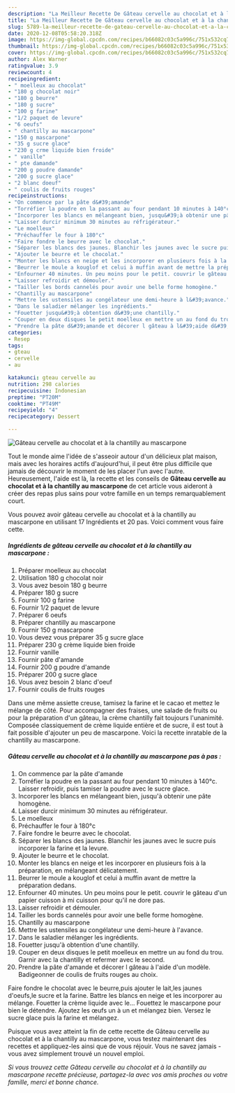 ```yaml
---
description: "La Meilleur Recette De Gâteau cervelle au chocolat et à la chantilly au mascarpone"
title: "La Meilleur Recette De Gâteau cervelle au chocolat et à la chantilly au mascarpone"
slug: 5789-la-meilleur-recette-de-gateau-cervelle-au-chocolat-et-a-la-chantilly-au-mascarpone
date: 2020-12-08T05:58:20.318Z
image: https://img-global.cpcdn.com/recipes/b66082c03c5a996c/751x532cq70/gateau-cervelle-au-chocolat-et-a-la-chantilly-au-mascarpone-photo-principale-de-la-recette.jpg
thumbnail: https://img-global.cpcdn.com/recipes/b66082c03c5a996c/751x532cq70/gateau-cervelle-au-chocolat-et-a-la-chantilly-au-mascarpone-photo-principale-de-la-recette.jpg
cover: https://img-global.cpcdn.com/recipes/b66082c03c5a996c/751x532cq70/gateau-cervelle-au-chocolat-et-a-la-chantilly-au-mascarpone-photo-principale-de-la-recette.jpg
author: Alex Warner
ratingvalue: 3.9
reviewcount: 4
recipeingredient:
- " moelleux au chocolat"
- "180 g chocolat noir"
- "180 g beurre"
- "180 g sucre"
- "100 g farine"
- "1/2 paquet de levure"
- "6 oeufs"
- " chantilly au mascarpone"
- "150 g mascarpone"
- "35 g sucre glace"
- "230 g crme liquide bien froide"
- " vanille"
- " pte damande"
- "200 g poudre damande"
- "200 g sucre glace"
- "2 blanc doeuf"
- " coulis de fruits rouges"
recipeinstructions:
- "On commence par la pâte d&#39;amande"
- "Torréfier la poudre en la passant au four pendant 10 minutes à 140°c. Laisser refroidir, puis tamiser la poudre avec le sucre glace."
- "Incorporer les blancs en mélangeant bien, jusqu&#39;à obtenir une pâte homogène."
- "Laisser durcir minimum 30 minutes au réfrigérateur."
- "Le moelleux"
- "Préchauffer le four à 180°c"
- "Faire fondre le beurre avec le chocolat."
- "Séparer les blancs des jaunes. Blanchir les jaunes avec le sucre puis incorporer la farine et la levure."
- "Ajouter le beurre et le chocolat."
- "Monter les blancs en neige et les incorporer en plusieurs fois à la préparation, en mélangeant délicatement."
- "Beurrer le moule a kouglof et celui à muffin avant de mettre la préparation dedans."
- "Enfourner 40 minutes. Un peu moins pour le petit. couvrir le gâteau d&#39;un papier cuisson à mi cuisson pour qu&#39;il ne dore pas."
- "Laisser refroidir et démouler."
- "Tailler les bords cannelés pour avoir une belle forme homogène."
- "Chantilly au mascarpone"
- "Mettre les ustensiles au congélateur une demi-heure à l&#39;avance."
- "Dans le saladier mélanger les ingrédients."
- "Fouetter jusqu&#39;à obtention d&#39;une chantilly."
- "Couper en deux disques le petit moelleux en mettre un au fond du trou. Garnir avec la chantilly et refermer avec le second."
- "Prendre la pâte d&#39;amande et décorer l gâteau à l&#39;aide d&#39;un modèle. Badigeonner de coulis de fruits rouges au choix."
categories:
- Resep
tags:
- gteau
- cervelle
- au

katakunci: gteau cervelle au 
nutrition: 298 calories
recipecuisine: Indonesian
preptime: "PT20M"
cooktime: "PT49M"
recipeyield: "4"
recipecategory: Dessert

---
```



![Gâteau cervelle au chocolat et à la chantilly au mascarpone](https://img-global.cpcdn.com/recipes/b66082c03c5a996c/751x532cq70/gateau-cervelle-au-chocolat-et-a-la-chantilly-au-mascarpone-photo-principale-de-la-recette.jpg)

Tout le monde aime l'idée de s'asseoir autour d'un délicieux plat maison, mais avec les horaires actifs d'aujourd'hui, il peut être plus difficile que jamais de découvrir le moment de les placer l'un avec l'autre. Heureusement, l'aide est là, la recette et les conseils de <strong> Gâteau cervelle au chocolat et à la chantilly au mascarpone </strong> de cet article vous aideront à créer des repas plus sains pour votre famille en un temps remarquablement court.

<!--inarticleads1-->

Vous pouvez avoir gâteau cervelle au chocolat et à la chantilly au mascarpone en utilisant 17 Ingrédients et 20 pas. Voici comment vous faire cette.

##### Ingrédients de gâteau cervelle au chocolat et à la chantilly au mascarpone :

1. Préparer  moelleux au chocolat
1. Utilisation 180 g chocolat noir
1. Vous avez besoin 180 g beurre
1. Préparer 180 g sucre
1. Fournir 100 g farine
1. Fournir 1/2 paquet de levure
1. Préparer 6 oeufs
1. Préparer  chantilly au mascarpone
1. Fournir 150 g mascarpone
1. Vous devez vous préparer 35 g sucre glace
1. Préparer 230 g crème liquide bien froide
1. Fournir  vanille
1. Fournir  pâte d&#39;amande
1. Fournir 200 g poudre d&#39;amande
1. Préparer 200 g sucre glace
1. Vous avez besoin 2 blanc d&#39;oeuf
1. Fournir  coulis de fruits rouges


Dans une même assiette creuse, tamisez la farine et le cacao et mettez le mélange de côté. Pour accompagner des fraises, une salade de fruits ou pour la préparation d&#39;un gâteau, la crème chantilly fait toujours l&#39;unanimité. Composée classiquement de crème liquide entière et de sucre, il est tout à fait possible d&#39;ajouter un peu de mascarpone. Voici la recette inratable de la chantilly au mascarpone. 

<!--inarticleads2-->

##### Gâteau cervelle au chocolat et à la chantilly au mascarpone pas à pas :

1. On commence par la pâte d&#39;amande
1. Torréfier la poudre en la passant au four pendant 10 minutes à 140°c. Laisser refroidir, puis tamiser la poudre avec le sucre glace.
1. Incorporer les blancs en mélangeant bien, jusqu&#39;à obtenir une pâte homogène.
1. Laisser durcir minimum 30 minutes au réfrigérateur.
1. Le moelleux
1. Préchauffer le four à 180°c
1. Faire fondre le beurre avec le chocolat.
1. Séparer les blancs des jaunes. Blanchir les jaunes avec le sucre puis incorporer la farine et la levure.
1. Ajouter le beurre et le chocolat.
1. Monter les blancs en neige et les incorporer en plusieurs fois à la préparation, en mélangeant délicatement.
1. Beurrer le moule a kouglof et celui à muffin avant de mettre la préparation dedans.
1. Enfourner 40 minutes. Un peu moins pour le petit. couvrir le gâteau d&#39;un papier cuisson à mi cuisson pour qu&#39;il ne dore pas.
1. Laisser refroidir et démouler.
1. Tailler les bords cannelés pour avoir une belle forme homogène.
1. Chantilly au mascarpone
1. Mettre les ustensiles au congélateur une demi-heure à l&#39;avance.
1. Dans le saladier mélanger les ingrédients.
1. Fouetter jusqu&#39;à obtention d&#39;une chantilly.
1. Couper en deux disques le petit moelleux en mettre un au fond du trou. Garnir avec la chantilly et refermer avec le second.
1. Prendre la pâte d&#39;amande et décorer l gâteau à l&#39;aide d&#39;un modèle. Badigeonner de coulis de fruits rouges au choix.


Faire fondre le chocolat avec le beurre,puis ajouter le lait,les jaunes d&#39;oeufs,le sucre et la farine. Battre les blancs en neige et les incorporer au mélange. Fouetter la crème liquide avec le… Fouettez le mascarpone pour bien le détendre. Ajoutez les œufs un à un et mélangez bien. Versez le sucre glace puis la farine et mélangez. 

<!--inarticleads1-->

<p>
Puisque vous avez atteint la fin de cette recette de Gâteau cervelle au chocolat et à la chantilly au mascarpone, vous testez maintenant des recettes et appliquez-les ainsi que de vous réjouir. Vous ne savez jamais - vous avez simplement trouvé un nouvel emploi.
</p>

<p>
<i>Si vous trouvez cette Gâteau cervelle au chocolat et à la chantilly au mascarpone recette précieuse, partagez-la avec vos amis proches ou votre famille, merci et bonne chance.</i>
</p>
